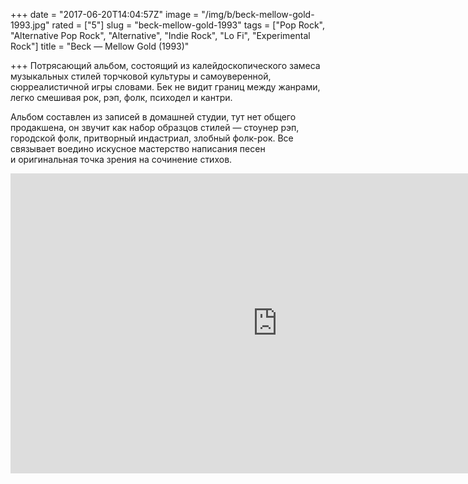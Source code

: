 +++
date = "2017-06-20T14:04:57Z"
image = "/img/b/beck-mellow-gold-1993.jpg"
rated = ["5"]
slug = "beck-mellow-gold-1993"
tags = ["Pop Rock", "Alternative Pop Rock", "Alternative", "Indie Rock", "Lo Fi", "Experimental Rock"]
title = "Beck — Mellow Gold (1993)"

+++
Потрясающий альбом, состоящий из&nbsp;калейдоскопического замеса музыкальных стилей торчковой культуры и&nbsp;самоуверенной, сюрреалистичной игры словами. Бек не&nbsp;видит границ между жанрами, легко смешивая рок, рэп, фолк, психодел и&nbsp;кантри.

Альбом составлен из&nbsp;записей в&nbsp;домашней студии, тут нет общего продакшена, он&nbsp;звучит как набор образцов стилей&nbsp;&mdash; стоунер рэп, городской фолк, притворный индастриал, злобный фолк-рок. Все связывает воедино искусное мастерство написания песен и&nbsp;оригинальная точка зрения на&nbsp;сочинение стихов.

<iframe width="853" height="480" src="https://www.youtube.com/embed/YgSPaXgAdzE?rel=0&amp;showinfo=0" frameborder="0" allowfullscreen></iframe>